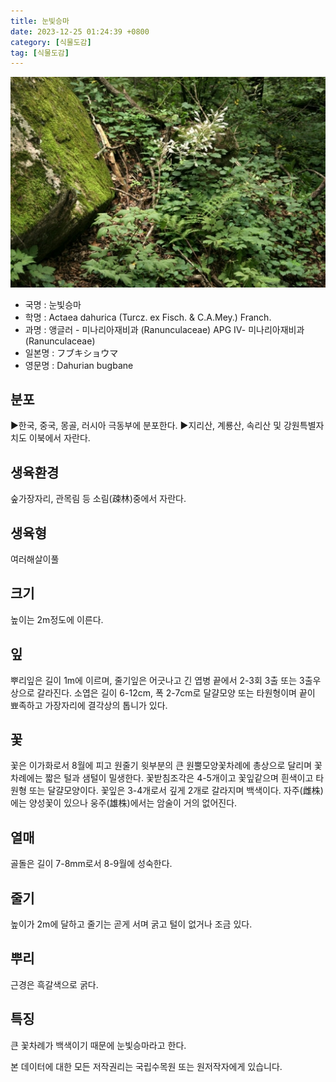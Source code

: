 ```yaml
---
title: 눈빛승마
date: 2023-12-25 01:24:39 +0800
category: [식물도감]
tag: [식물도감]
---
```




![눈빛승마](/assets/img/fileUpload/plants/basic/Ranunculaceae/Cimicifuga/1719/1719_1_th2.JPG)
- 국명 : 눈빛승마
- 학명 : Actaea dahurica (Turcz. ex Fisch. & C.A.Mey.) Franch.
- 과명 : 앵글러 - 미나리아재비과 (Ranunculaceae) APG Ⅳ- 미나리아재비과 (Ranunculaceae)
- 일본명 : フブキショウマ
- 영문명 : Dahurian bugbane


## 분포
▶한국, 중국, 몽골, 러시아 극동부에 분포한다.
▶지리산, 계룡산, 속리산 및 강원특별자치도 이북에서 자란다.
## 생육환경
숲가장자리, 관목림 등 소림(疎林)중에서 자란다.
## 생육형
여러해살이풀 
## 크기
높이는 2m정도에 이른다.
## 잎
뿌리잎은 길이 1m에 이르며, 줄기잎은 어긋나고 긴 엽병 끝에서 2-3회 3출 또는 3출우상으로 갈라진다. 소엽은 길이 6-12cm, 폭 2-7cm로 달걀모양 또는 타원형이며 끝이 뾰족하고 가장자리에 결각상의 톱니가 있다.
## 꽃
꽃은 이가화로서 8월에 피고 원줄기 윗부분의 큰 원뿔모양꽃차례에 총상으로 달리며 꽃차례에는 짧은 털과 샘털이 밀생한다. 꽃받침조각은 4-5개이고 꽃잎같으며 흰색이고 타원형 또는 달걀모양이다. 꽃잎은 3-4개로서 깊게 2개로 갈라지며 백색이다. 자주(雌株)에는 양성꽃이 있으나 웅주(雄株)에서는 암술이 거의 없어진다.
## 열매
골돌은 길이 7-8mm로서 8-9월에 성숙한다.
## 줄기
높이가 2m에 달하고 줄기는 곧게 서며 굵고 털이 없거나 조금 있다.
## 뿌리
근경은 흑갈색으로 굵다.
## 특징
큰 꽃차례가 백색이기 때문에 눈빛승마라고 한다.






본 데이터에 대한 모든 저작권리는 국립수목원 또는 원저작자에게 있습니다.
